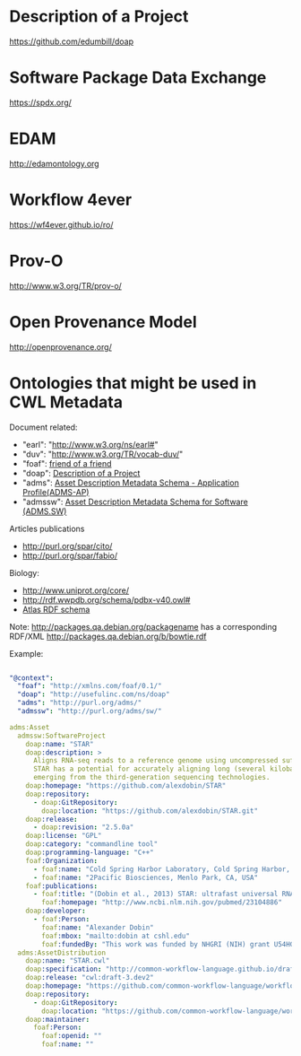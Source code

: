 # Description of a Project

https://github.com/edumbill/doap

# Software Package Data Exchange

https://spdx.org/

# EDAM

http://edamontology.org

# Workflow 4ever

https://wf4ever.github.io/ro/

# Prov-O

http://www.w3.org/TR/prov-o/

# Open Provenance Model

http://openprovenance.org/

# Ontologies that might be used in CWL Metadata

Document related:
* "earl": "http://www.w3.org/ns/earl#"
* "duv": "http://www.w3.org/TR/vocab-duv/"
* "foaf": [friend of a friend](http://xmlns.com/foaf/0.1/)
* "doap": [Description of a Project](http://usefulinc.com/ns/doap)
* "adms": [Asset Description Metadata Schema - Application Profile(ADMS-AP)](http://purl.org/adms/)
* "admssw": [Asset Description Metadata Schema for Software (ADMS.SW)](http://purl.org/adms/sw/)

Articles publications 
* http://purl.org/spar/cito/
* http://purl.org/spar/fabio/

Biology:
* http://www.uniprot.org/core/
* http://rdf.wwpdb.org/schema/pdbx-v40.owl#
* [Atlas RDF schema](https://www.ebi.ac.uk/fgpt/ontologies/gxaterms.html)

Note: http://packages.qa.debian.org/packagename has a corresponding RDF/XML 
http://packages.qa.debian.org/b/bowtie.rdf

Example:
```yaml

"@context":
  "foaf": "http://xmlns.com/foaf/0.1/"
  "doap": "http://usefulinc.com/ns/doap"
  "adms": "http://purl.org/adms/"
  "admssw": "http://purl.org/adms/sw/"

adms:Asset
  admssw:SoftwareProject
    doap:name: "STAR"
    doap:description: >
      Aligns RNA-seq reads to a reference genome using uncompressed suffix arrays.
      STAR has a potential for accurately aligning long (several kilobases) reads that are
      emerging from the third-generation sequencing technologies.
    doap:homepage: "https://github.com/alexdobin/STAR"
    doap:repository:
      - doap:GitRepository:
        doap:location: "https://github.com/alexdobin/STAR.git"
    doap:release:
      - doap:revision: "2.5.0a"
    doap:license: "GPL"
    doap:category: "commandline tool"
    doap:programming-language: "C++"
    foaf:Organization:
      - foaf:name: "Cold Spring Harbor Laboratory, Cold Spring Harbor, NY, USA"
      - foaf:name: "2Pacific Biosciences, Menlo Park, CA, USA"
    foaf:publications:
      - foaf:title: "(Dobin et al., 2013) STAR: ultrafast universal RNA-seq aligner. Bioinformatics."
        foaf:homepage: "http://www.ncbi.nlm.nih.gov/pubmed/23104886"
    doap:developer:
      - foaf:Person:
        foaf:name: "Alexander Dobin"
        foaf:mbox: "mailto:dobin at cshl.edu"
        foaf:fundedBy: "This work was funded by NHGRI (NIH) grant U54HG004557"
  adms:AssetDistribution
    doap:name: "STAR.cwl"
    doap:specification: "http://common-workflow-language.github.io/draft-3/"
    doap:release: "cwl:draft-3.dev2"
    doap:homepage: "https://github.com/common-workflow-language/workflows/blob/master/tools/STAR.cwl"
    doap:repository:
      - doap:GitRepository:
        doap:location: "https://github.com/common-workflow-language/workflows"
    doap:maintainer:
      foaf:Person:
        foaf:openid: ""
        foaf:name: ""
```